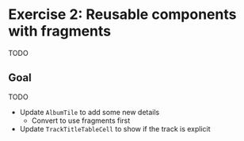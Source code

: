 # Exercise 2: Reusable components with fragments

TODO

## Goal

TODO

- Update `AlbumTile` to add some new details
  - Convert to use fragments first
- Update `TrackTitleTableCell` to show if the track is explicit
